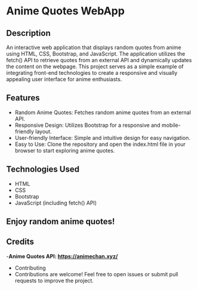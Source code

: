 # Anime Quotes WebApp

## Description
An interactive web application that displays random quotes from anime using HTML, CSS, Bootstrap, and JavaScript. The application utilizes the fetch() API to retrieve quotes from an external API and dynamically updates the content on the webpage. This project serves as a simple example of integrating front-end technologies to create a responsive and visually appealing user interface for anime enthusiasts.

## Features
- Random Anime Quotes: Fetches random anime quotes from an external API.
- Responsive Design: Utilizes Bootstrap for a responsive and mobile-friendly layout.
- User-friendly Interface: Simple and intuitive design for easy navigation.
- Easy to Use: Clone the repository and open the index.html file in your browser to start exploring anime quotes.

## Technologies Used
- HTML
- CSS
- Bootstrap
- JavaScript (including fetch() API)

## Enjoy random anime quotes!

## Credits
-**Anime Quotes API: https://animechan.xyz/**
- Contributing
- Contributions are welcome! Feel free to open issues or submit pull requests to improve the project.
